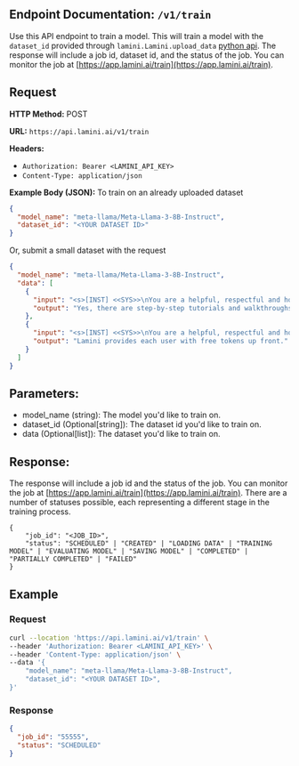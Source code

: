## Endpoint Documentation: `/v1/train`

Use this API endpoint to train a model. This will train a model with the `dataset_id` provided through `lamini.Lamini.upload_data` [python api](/docs/rest_api/upload_data.md). The response will include a job id, dataset id, and the status of the job. You can monitor the job at [https://app.lamini.ai/train](https://app.lamini.ai/train).

## Request

**HTTP Method:** POST

**URL:** `https://api.lamini.ai/v1/train`

**Headers:**

- `Authorization: Bearer <LAMINI_API_KEY>`
- `Content-Type: application/json`

**Example Body (JSON):**
To train on an already uploaded dataset

```json
{
  "model_name": "meta-llama/Meta-Llama-3-8B-Instruct",
  "dataset_id": "<YOUR DATASET ID>"
}
```

Or, submit a small dataset with the request

```json
{
  "model_name": "meta-llama/Meta-Llama-3-8B-Instruct",
  "data": [
    {
      "input": "<s>[INST] <<SYS>>\nYou are a helpful, respectful and honest assistant. Always answer as helpfully as possible, while being safe.  Your answers should not include any harmful, unethical, racist, sexist, toxic, dangerous, or illegal content. Please ensure that your responses are socially unbiased and positive in nature.\n<</SYS>>\n\nAre there any step-by-step tutorials or walkthroughs available in the documentation?[/INST]",
      "output": "Yes, there are step-by-step tutorials and walkthroughs available in the documentation section. Here\u2019s an example for using Lamini to get insights into any python SDK: https://lamini-ai.github.io/example/"
    },
    {
      "input": "<s>[INST] <<SYS>>\nYou are a helpful, respectful and honest assistant. Always answer as helpfully as possible, while being safe.  Your answers should not include any harmful, unethical, racist, sexist, toxic, dangerous, or illegal content. Please ensure that your responses are socially unbiased and positive in nature.\n<</SYS>>\n\nDoes Lamini have a limit on the number of API requests I can make?",
      "output": "Lamini provides each user with free tokens up front."
    }
  ]
}
```

## Parameters:

- model_name (string): The model you'd like to train on.
- dataset_id (Optional[string]): The dataset id you'd like to train on.
- data (Optional[list]): The dataset you'd like to train on.

## Response:

The response will include a job id and the status of the job. You can monitor the job at [https://app.lamini.ai/train](https://app.lamini.ai/train). There are a number of statuses possible, each representing a different stage in the training process.

```
{
    "job_id": "<JOB_ID>",
    "status": "SCHEDULED" | "CREATED" | "LOADING DATA" | "TRAINING MODEL" | "EVALUATING MODEL" | "SAVING MODEL" | "COMPLETED" | "PARTIALLY COMPLETED" | "FAILED"
}
```

## Example

### Request

```bash
curl --location 'https://api.lamini.ai/v1/train' \
--header 'Authorization: Bearer <LAMINI_API_KEY>' \
--header 'Content-Type: application/json' \
--data '{
    "model_name": "meta-llama/Meta-Llama-3-8B-Instruct",
    "dataset_id": "<YOUR DATASET ID>",
}'
```

### Response

```json
{
  "job_id": "55555",
  "status": "SCHEDULED"
}
```
